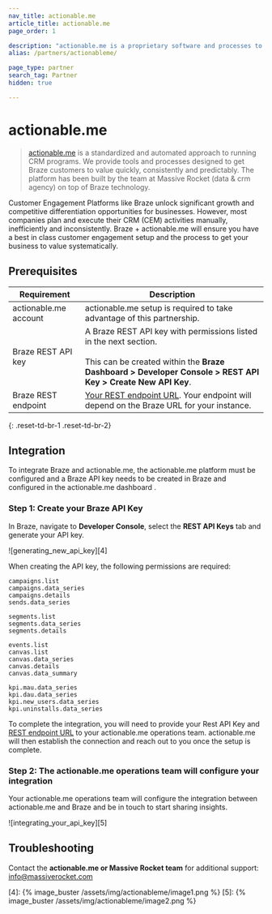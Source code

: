 ```yaml
---
nav_title: actionable.me
article_title: actionable.me
page_order: 1

description: "actionable.me is a proprietary software and processes to help you get the most out of your Braze investment right away."
alias: /partners/actionableme/

page_type: partner
search_tag: Partner
hidden: true

---
```


# actionable.me

> [actionable.me][2] is a standardized and automated approach to running CRM programs. We provide tools and processes designed to get Braze customers to value quickly, consistently and predictably. The platform has been built by the team at Massive Rocket (data & crm agency) on top of Braze technology.

Customer Engagement Platforms like Braze unlock significant growth and competitive differentiation opportunities for businesses. However, most companies plan and execute their CRM (CEM) activities manually, inefficiently and inconsistently. Braze + actionable.me will ensure you have a best in class customer engagement setup and the process to get your business to value systematically.

## Prerequisites

| Requirement | Description                                                                                                                                                                            |
| ----------- |----------------------------------------------------------------------------------------------------------------------------------------------------------------------------------------|
| actionable.me account | actionable.me setup is required to take advantage of this partnership.                                                                                                                 |
| Braze REST API key | A Braze REST API key with permissions listed in the next section.<br><br> This can be created within the **Braze Dashboard > Developer Console > REST API Key > Create New API Key**. |
| Braze REST endpoint | [Your REST endpoint URL][1]. Your endpoint will depend on the Braze URL for your instance.                                                                                             |
{: .reset-td-br-1 .reset-td-br-2}

## Integration

To integrate Braze and actionable.me, the actionable.me platform must be configured and a Braze API key needs to be created in Braze and configured in the actionable.me dashboard .

### Step 1: Create your Braze API Key

In Braze, navigate to **Developer Console**, select the **REST API Keys** tab and generate your API key.

![generating_new_api_key][4]

When creating the API key, the following permissions are required:

```
campaigns.list
campaigns.data_series
campaigns.details
sends.data_series

segments.list
segments.data_series
segments.details

events.list
canvas.list
canvas.data_series
canvas.details
canvas.data_summary

kpi.mau.data_series
kpi.dau.data_series
kpi.new_users.data_series
kpi.uninstalls.data_series
```

To complete the integration, you will need to provide your Rest API Key and [REST endpoint URL][1] to your actionable.me operations team. actionable.me will then establish the connection and reach out to you once the setup is complete.

### Step 2: The actionable.me operations team will configure your integration

Your actionable.me operations team will configure the integration between actionable.me and Braze and be in touch to start sharing insights.

![integrating_your_api_key][5]

## Troubleshooting

Contact the **actionable.me or Massive Rocket team** for additional support: [info@massiverocket.com][3]

[1]: {{site.baseurl}}/developer_guide/rest_api/basics/#endpoints
[2]: https://actionable.me
[3]: mailto:info@massiverocket.com
[4]: {% image_buster /assets/img/actionableme/image1.png %}
[5]: {% image_buster /assets/img/actionableme/image2.png %}
